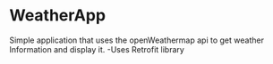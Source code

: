 # WeatherApp
Simple application that uses the openWeathermap api to get weather Information and display it.
-Uses Retrofit library
